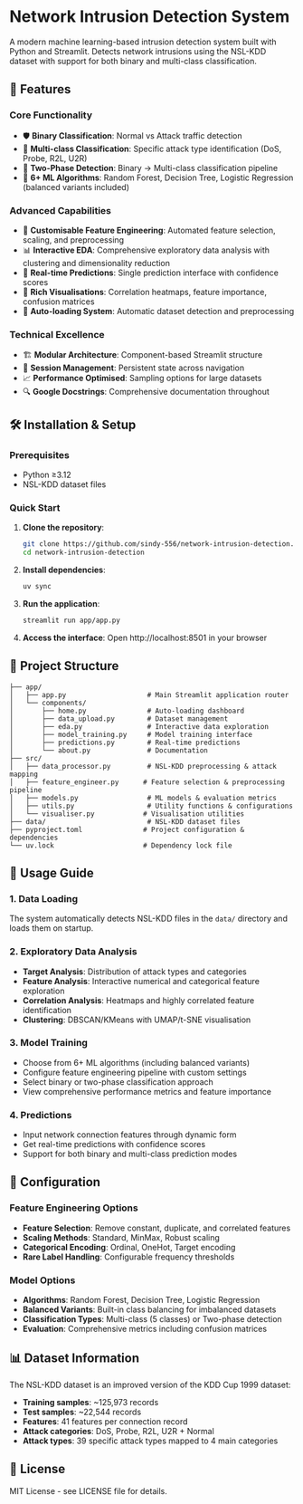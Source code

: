 # Network Intrusion Detection System

A modern machine learning-based intrusion detection system built with Python and Streamlit. Detects network intrusions using the NSL-KDD dataset with support for both binary and multi-class classification.

## 🚀 Features

### Core Functionality
- 🛡️ **Binary Classification**: Normal vs Attack traffic detection
- 🎯 **Multi-class Classification**: Specific attack type identification (DoS, Probe, R2L, U2R)
- 🔄 **Two-Phase Detection**: Binary → Multi-class classification pipeline
- 🤖 **6+ ML Algorithms**: Random Forest, Decision Tree, Logistic Regression (balanced variants included)

### Advanced Capabilities
- 🔧 **Customisable Feature Engineering**: Automated feature selection, scaling, and preprocessing
- 📊 **Interactive EDA**: Comprehensive exploratory data analysis with clustering and dimensionality reduction
- 🔮 **Real-time Predictions**: Single prediction interface with confidence scores
- 🎨 **Rich Visualisations**: Correlation heatmaps, feature importance, confusion matrices
- 📱 **Auto-loading System**: Automatic dataset detection and preprocessing

### Technical Excellence
- 🏗️ **Modular Architecture**: Component-based Streamlit structure
- 🎯 **Session Management**: Persistent state across navigation
- 📈 **Performance Optimised**: Sampling options for large datasets
- 🔍 **Google Docstrings**: Comprehensive documentation throughout

## 🛠️ Installation & Setup

### Prerequisites
- Python ≥3.12
- NSL-KDD dataset files

### Quick Start

1. **Clone the repository**:
   ```bash
   git clone https://github.com/sindy-556/network-intrusion-detection.git
   cd network-intrusion-detection
   ```

2. **Install dependencies**:
   ```bash
   uv sync
   ```

3. **Run the application**:
   ```bash
   streamlit run app/app.py
   ```

4. **Access the interface**: Open http://localhost:8501 in your browser

## 📁 Project Structure

```
├── app/
│   ├── app.py                    # Main Streamlit application router
│   └── components/
│       ├── home.py               # Auto-loading dashboard  
│       ├── data_upload.py        # Dataset management
│       ├── eda.py                # Interactive data exploration
│       ├── model_training.py     # Model training interface
│       ├── predictions.py        # Real-time predictions
│       └── about.py              # Documentation
├── src/
│   ├── data_processor.py         # NSL-KDD preprocessing & attack mapping
│   ├── feature_engineer.py      # Feature selection & preprocessing pipeline
│   ├── models.py                 # ML models & evaluation metrics
│   ├── utils.py                  # Utility functions & configurations
│   └── visualiser.py            # Visualisation utilities
├── data/                         # NSL-KDD dataset files
├── pyproject.toml               # Project configuration & dependencies
└── uv.lock                      # Dependency lock file
```

## 🎯 Usage Guide

### 1. Data Loading
The system automatically detects NSL-KDD files in the `data/` directory and loads them on startup.

### 2. Exploratory Data Analysis
- **Target Analysis**: Distribution of attack types and categories
- **Feature Analysis**: Interactive numerical and categorical feature exploration
- **Correlation Analysis**: Heatmaps and highly correlated feature identification
- **Clustering**: DBSCAN/KMeans with UMAP/t-SNE visualisation

### 3. Model Training
- Choose from 6+ ML algorithms (including balanced variants)
- Configure feature engineering pipeline with custom settings
- Select binary or two-phase classification approach
- View comprehensive performance metrics and feature importance

### 4. Predictions
- Input network connection features through dynamic form
- Get real-time predictions with confidence scores
- Support for both binary and multi-class prediction modes

## 🔧 Configuration

### Feature Engineering Options
- **Feature Selection**: Remove constant, duplicate, and correlated features
- **Scaling Methods**: Standard, MinMax, Robust scaling
- **Categorical Encoding**: Ordinal, OneHot, Target encoding
- **Rare Label Handling**: Configurable frequency thresholds

### Model Options
- **Algorithms**: Random Forest, Decision Tree, Logistic Regression
- **Balanced Variants**: Built-in class balancing for imbalanced datasets
- **Classification Types**: Multi-class (5 classes) or Two-phase detection
- **Evaluation**: Comprehensive metrics including confusion matrices

## 📊 Dataset Information

The NSL-KDD dataset is an improved version of the KDD Cup 1999 dataset:
- **Training samples**: ~125,973 records
- **Test samples**: ~22,544 records  
- **Features**: 41 features per connection record
- **Attack categories**: DoS, Probe, R2L, U2R + Normal
- **Attack types**: 39 specific attack types mapped to 4 main categories

## 📄 License

MIT License - see LICENSE file for details.